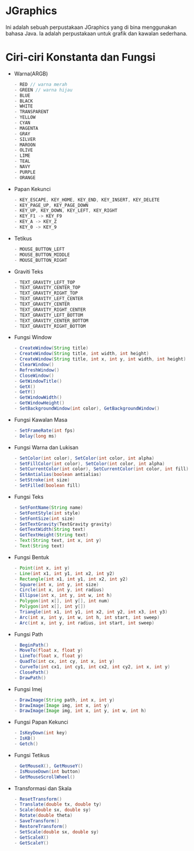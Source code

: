 # JGraphics
Ini adalah sebuah perpustakaan JGraphics yang di bina menggunakan bahasa Java. Ia adalah perpustakaan untuk grafik dan kawalan sederhana.

# **Ciri-ciri Konstanta dan Fungsi**
* Warna(ARGB)
  ```java
  - RED // warna merah
  - GREEN // warna hijau
  - BLUE
  - BLACK
  - WHITE
  - TRANSPARENT
  - YELLOW
  - CYAN
  - MAGENTA
  - GRAY
  - SILVER
  - MAROON
  - OLIVE
  - LIME
  - TEAL
  - NAVY
  - PURPLE
  - ORANGE
  ```

* Papan Kekunci
  ```java
  - KEY_ESCAPE, KEY_HOME, KEY_END, KEY_INSERT, KEY_DELETE
  - KEY_PAGE_UP, KEY_PAGE_DOWN
  - KEY_UP, KEY_DOWN, KEY_LEFT, KEY_RIGHT
  - KEY_F1 -> KEY_F9
  - KEY_A -> KEY_Z
  - KEY_0 -> KEY_9
  ```
 
* Tetikus
  ```java
  - MOUSE_BUTTON_LEFT
  - MOUSE_BUTTON_MIDDLE
  - MOUSE_BUTTON_RIGHT
  ```

* Graviti Teks
  ```java
  - TEXT_GRAVITY_LEFT_TOP
  - TEXT_GRAVITY_CENTER_TOP
  - TEXT_GRAVITY_RIGHT_TOP
  - TEXT_GRAVITY_LEFT_CENTER
  - TEXT_GRAVITY_CENTER
  - TEXT_GRAVITY_RIGHT_CENTER
  - TEXT_GRAVITY_LEFT_BOTTOM
  - TEXT_GRAVITY_CENTER_BOTTOM
  - TEXT_GRAVITY_RIGHT_BOTTOM
  ```

* Fungsi Window
  ```java
  - CreateWindow(String title)
  - CreateWindow(String title, int width, int height)
  - CreateWindow(String title, int x, int y, int width, int height)
  - ClearWindow()
  - RefreshWindow()
  - CloseWindow()
  - GetWindowTitle()
  - GetX()
  - GetY()
  - GetWindowWidth()
  - GetWindowHeight()
  - SetBackgroundWindow(int color), GetBackgroundWindow()
  ```

* Fungsi Kawalan Masa
  ```java
  - SetFrameRate(int fps)
  - Delay(long ms)
  ```

* Fungsi Warna dan Lukisan
  ```java
  - SetColor(int color), SetColor(int color, int alpha)
  - SetFillColor(int color), SetColor(int color, int alpha)
  - SetCurrentColor(int color), SetCurrentColor(int color, int fill)
  - SetAntialias(boolean antialias)
  - SetStroke(int size)
  - SetFilled(boolean fill)
  ```

* Fungsi Teks
  ```java
  - SetFontName(String name)
  - SetFontStyle(int style)
  - SetFontSize(int size)
  - SetTextGravity(TextGravity gravity)
  - GetTextWidth(String text)
  - GetTextHeight(String text)
  - Text(String text, int x, int y)
  - Text(String text)
  ```

* Fungsi Bentuk
  ```java
  - Point(int x, int y)
  - Line(int x1, int y1, int x2, int y2)
  - Rectangle(int x1, int y1, int x2, int y2)
  - Square(int x, int y, int size)
  - Circle(int x, int y, int radius)
  - Ellipse(int x, int y, int w, int h)
  - Polygon(int x[], int y[], int num)
  - Polygon(int x[], int y[])
  - Triangle(int x1, int y1, int x2, int y2, int x3, int y3)
  - Arc(int x, int y, int w, int h, int start, int sweep)
  - Arc(int x, int y, int radius, int start, int sweep)
  ```

* Fungsi Path
  ```java
  - BeginPath()
  - MoveTo(float x, float y)
  - LineTo(float x, float y)
  - QuadTo(int cx, int cy, int x, int y)
  - CurveTo(int cx1, int cy1, int cx2, int cy2, int x, int y)
  - ClosePath()
  - DrawPath()
  ```

* Fungsi Imej
  ```java
  - DrawImage(String path, int x, int y)
  - DrawImage(Image img, int x, int y)
  - DrawImage(Image img, int x, int y, int w, int h)
  ```

* Fungsi Papan Kekunci
  ```java
  - IsKeyDown(int key)
  - IsKB()
  - Getch()
  ```

* Fungsi Tetikus
  ```java
  - GetMouseX(), GetMouseY()
  - IsMouseDown(int button)
  - GetMouseScrollWheel()
  ```

* Transformasi dan Skala
  ```java
  - ResetTransform()
  - Translate(double tx, double ty)
  - Scale(double sx, double sy)
  - Rotate(double theta)
  - SaveTransform()
  - RestoreTransform()
  - SetScale(double sx, double sy)
  - GetScaleX()
  - GetScaleY()
  ```



